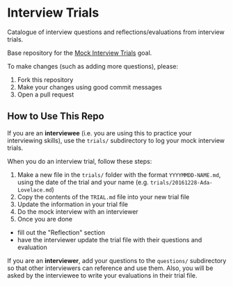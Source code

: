 # Interview Trials

Catalogue of interview questions and reflections/evaluations from interview trials.

Base repository for the [Mock Interview Trials](https://github.com/GuildCrafts/web-development-js/issues/125) goal.

To make changes (such as adding more questions), please:

1. Fork this repository
1. Make your changes using good commit messages
1. Open a pull request

## How to Use This Repo

If you are an **interviewee** (i.e. you are using this to practice your interviewing skills), use the `trials/` subdirectory to log your mock interview trials.

When you do an interview trial, follow these steps:

1. Make a new file in the `trials/` folder with the format `YYYYMMDD-NAME.md`, using the date of the trial and your name (e.g. `trials/20161228-Ada-Lovelace.md`)
1. Copy the contents of the `TRIAL.md` file into your new trial file
1. Update the information in your trial file
1. Do the mock interview with an interviewer
1. Once you are done
  - fill out the "Reflection" section
  - have the interviewer update the trial file with their questions and evaluation

If you are an **interviewer**, add your questions to the `questions/` subdirectory so that other interviewers can reference and use them. Also, you will be asked by the interviewee to write your evaluations in their trial file.
